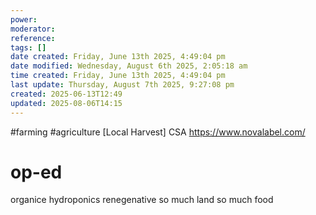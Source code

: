 ```yaml
---
power: 
moderator: 
reference: 
tags: []
date created: Friday, June 13th 2025, 4:49:04 pm
date modified: Wednesday, August 6th 2025, 2:05:18 am
time created: Friday, June 13th 2025, 4:49:04 pm
last update: Thursday, August 7th 2025, 9:27:08 pm
created: 2025-06-13T12:49
updated: 2025-08-06T14:15
---
```

#farming #agriculture 
[Local Harvest]
CSA
https://www.novalabel.com/


# op-ed
organice hydroponics
renegenative
so much land so much food
